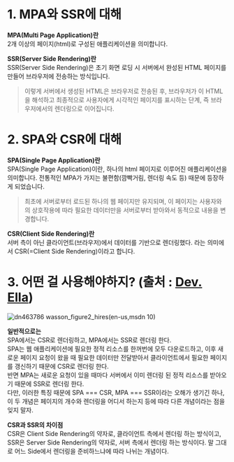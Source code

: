 # 1. MPA와 SSR에 대해  

**MPA(Multi Page Application)란**  
2개 이상의 페이지(html)로 구성된 애플리케이션을 의미합니다.

**SSR(Server Side Rendering)란**  
SSR(Server Side Rendering)은 초기 화면 로딩 시 서버에서 완성된 HTML 페이지를 만들어 브라우저에 전송하는 방식입니다. 
> 이렇게 서버에서 생성된 HTML은 브라우저로 전송된 후, 브라우저가 이 HTML을 해석하고 최종적으로 사용자에게 시각적인 페이지를 표시하는 단계, 즉 브라우저에서의 렌더링으로 이어집니다.



# 2. SPA와 CSR에 대해  
**SPA(Single Page Application)란**  
SPA(Single Page Application)이란, 하나의 html 페이지로 이루어진 애플리케이션을 의미합니다. 전통적인 MPA가 가지는 불편함(깜빡거림, 렌더링 속도 등) 때문에 등장하게 되었습니다.
> 최초에 서버로부터 로드된 하나의 웹 페이지만 유지되며, 이 페이지는 사용자와의 상호작용에 따라 필요한 데이터만을 서버로부터 받아와서 동적으로 내용을 변경합니다.


**CSR(Client Side Rendering)란**  
서버 측이 아닌 클라이언트(브라우저)에서 데이터를 기반으로 렌더링했다. 라는 의미에서 CSR(=Client Side Rendering)이라고 합니다.  

# 3. 어떤 걸 사용해야하지? (출처 : [Dev. Ella](https://dev-ellachoi.tistory.com/28))
![dn463786 wasson_figure2_hires(en-us,msdn 10)](https://github.com/whitewise95/react-study/assets/81284265/e0ba11a1-776a-419b-a2d7-1c51de0a7ff2)

**일반적으로는**  
SPA에서는 CSR로 렌더링하고, MPA에서는 SSR로 렌더링 한다.  
SPA는 웹 애플리케이션에 필요한 정적 리소스를 한꺼번에 모두 다운로드하고, 이후 새로운 페이지 요청이 왔을 때 필요한 데이터만 전달받아서 클라이언트에서 필요한 페이지를 갱신하기 때문에 CSR로 렌더링 한다.  
반면 MPA는 새로운 요청이 있을 때마다 서버에서 이미 렌더링 된 정적 리소스를 받아오기 때문에 SSR로 렌더링 한다.  
다만, 이러한 특징 때문에 SPA === CSR, MPA === SSR이라는 오해가 생기긴 하나, 이 두 개념은 페이지의 개수와 렌더링을 어디서 하는지 등에 따라 다른 개념이라는 점을 잊지 말자.   

**CSR과 SSR의 차이점**  
CSR은 Client Side Rendering의 약자로, 클라이언트 측에서 렌더링 하는 방식이고, SSR은 Server Side Rendering의 약자로, 서버 측에서 렌더링 하는 방식이다. 말 그대로 어느 Side에서 렌더링을 준비하느냐에 따라 나뉘는 개념이다.  
